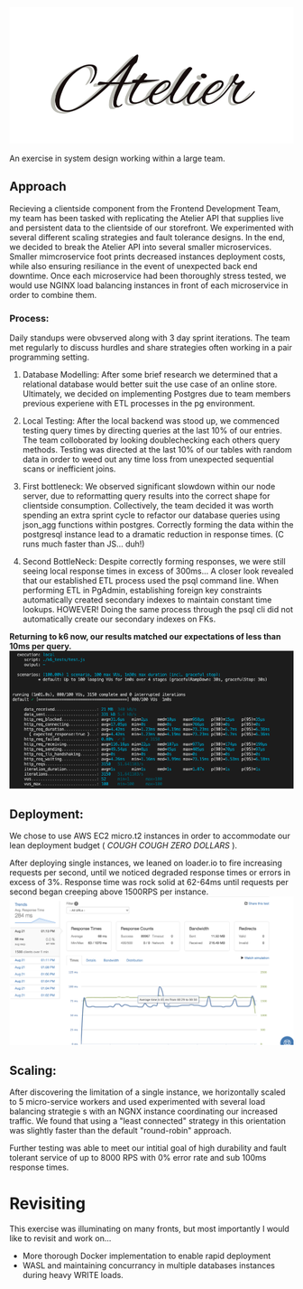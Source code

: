 ![Atelier Logo](LoadTesting_SS/Atelier.svg)

An exercise in system design working within a large team.

## Approach
Recieving a clientside component from the Frontend Development Team, my team has been tasked with replicating the Atelier API that supplies live and persistent data to the clientside of our storefront. We experimented with several different scaling strategies and fault tolerance designs. In the end, we decided to break the Atelier API into several smaller microservices. Smaller mimcroservice foot prints decreased instances deployment costs, while also ensuring resiliance in the event of unexpected back end downtime. Once each microservice had been thoroughly stress tested, we would use NGINX load balancing instances in front of each microservice in order to combine them.

### Process:
Daily standups were obvserved along with 3 day sprint iterations. The team met regularly to discuss hurdles and share strategies often working in a pair programming setting. 
  1.  Database Modelling: 
After some brief research we determined that a relational database would better suit the use case of an online store. Ultimately, we decided on implementing Postgres due to team members previous experiene with ETL processes in the pg environment.

  2. Local Testing: After the local backend was stood up, we commenced testing query times by directing queries at the last 10% of our entries. The team colloborated by looking doublechecking each others query methods. Testing was directed at the last 10% of our tables with random data in order to weed out any time loss from unexpected sequential scans or inefficient joins.

  3. First bottleneck: We observed significant slowdown within our node server, due to reformatting query results into the correct shape for clientside consumption. Collectively, the team decided it was worth spending an extra sprint cycle to refactor our database queries using json_agg functions within postgres. Correctly forming the data within the postgresql instance lead to a dramatic reduction in response times. (C runs much faster than JS... duh!)
  4. Second BottleNeck: Despite correctly forming responses, we were still seeing local response times in excess of 300ms... A closer look revealed that our established ETL process used the psql command line. When performing ETL in PgAdmin, establishing foreign key constraints automatically created secondary indexes to maintain constant time lookups. HOWEVER! Doing the same process through the psql cli did not automatically create our secondary indexes on FKs. 

__Returning to k6 now, our results matched our expectations of less than 10ms per query.__
![TestImage](LoadTesting_SS/450RPS.png)

## Deployment:
We chose to use AWS EC2 micro.t2 instances in order to accommodate our lean deployment budget ( *COUGH COUGH ZERO DOLLARS* ).

After deploying single instances, we leaned on loader.io to fire increasing requests per second, until we noticed degraded response times or errors in excess of 3%. Response time was rock solid at 62-64ms until requests per second began creeping above 1500RPS per instance.
![loader1](LoadTesting_SS/1500.Threshold.png)

## Scaling: 
After discovering the limitation of a single instance, we horizontally scaled to 5 micro-service workers and used experimented with several load balancing strategie s with an NGNX instance coordinating our increased traffic. We found that using a "least connected" strategy in this orientation was slightly faster than the default "round-robin" approach. 

Further testing was able to meet our intitial goal of high durability and fault tolerant service of up to 8000 RPS with 0% error rate and sub 100ms response times.

# Revisiting
This exercise was illuminating on many fronts, but most importantly I would like to revisit and work on...

* More thorough Docker implementation to enable rapid deployment
* WASL and maintaining concurrancy in multiple databases instances during heavy WRITE loads.
